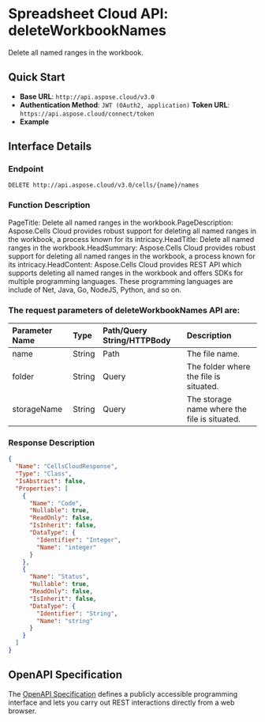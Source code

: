 
# **Spreadsheet Cloud API: deleteWorkbookNames**

Delete all named ranges in the workbook. 


## **Quick Start**

- **Base URL**: `http://api.aspose.cloud/v3.0`
- **Authentication Method**: `JWT (OAuth2, application)`  **Token URL**: `https://api.aspose.cloud/connect/token`
- **Example** 

## **Interface Details**

### **Endpoint** 

```
DELETE http://api.aspose.cloud/v3.0/cells/{name}/names
```
### **Function Description**
PageTitle: Delete all named ranges in the workbook.PageDescription: Aspose.Cells Cloud provides robust support for deleting all named ranges in the workbook, a process known for its intricacy.HeadTitle:  Delete all named ranges in the workbook.HeadSummary: Aspose.Cells Cloud provides robust support for deleting all named ranges in the workbook, a process known for its intricacy.HeadContent: Aspose.Cells Cloud provides REST API which supports deleting all named ranges in the workbook and offers SDKs for multiple programming languages. These programming languages are include of Net, Java, Go, NodeJS, Python, and so on.

### The request parameters of **deleteWorkbookNames** API are: 

| Parameter Name | Type | Path/Query String/HTTPBody | Description | 
| :- | :- | :- |:- | 
|name|String|Path|The file name.|
|folder|String|Query|The folder where the file is situated.|
|storageName|String|Query|The storage name where the file is situated.|

### **Response Description**
```json
{
  "Name": "CellsCloudResponse",
  "Type": "Class",
  "IsAbstract": false,
  "Properties": [
    {
      "Name": "Code",
      "Nullable": true,
      "ReadOnly": false,
      "IsInherit": false,
      "DataType": {
        "Identifier": "Integer",
        "Name": "integer"
      }
    },
    {
      "Name": "Status",
      "Nullable": true,
      "ReadOnly": false,
      "IsInherit": false,
      "DataType": {
        "Identifier": "String",
        "Name": "string"
      }
    }
  ]
}
```


## OpenAPI Specification

The [OpenAPI Specification](https://reference.aspose.cloud/cells/#/WorkbookController/DeleteWorkbookNames) defines a publicly accessible programming interface and lets you carry out REST interactions directly from a web browser.
